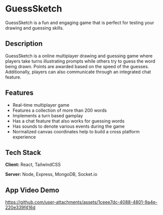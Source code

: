 
# GuessSketch

GuessSketch is a fun and engaging game that is perfect for testing your drawing and guessing skills. 

## Description

GuessSketch is a online multiplayer drawing and guessing game where players take turns illustrating prompts while others try to guess the word being drawn. Points are awarded based on the speed of the guesses. 
Additionally, players can also communicate through an integrated chat feature. 




## Features

- Real-time multiplayer game
- Features a collection of more than 200 words
- Implements a turn based gamplay
- Has a chat feature that also works for guessing words
- Has sounds to denote various events during the game
- Normalized canvas coordinates help to build a cross platform experience

## Tech Stack

**Client:** React, TailwindCSS

**Server:** Node, Express, MongoDB, Socket.io

## App Video Demo

https://github.com/user-attachments/assets/1ceee7dc-4088-4801-9a4e-220e339f416d



